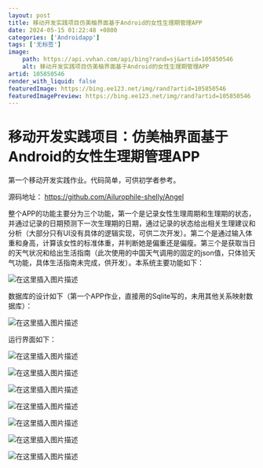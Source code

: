 ```yaml
---
layout: post
title: 移动开发实践项目仿美柚界面基于Android的女性生理期管理APP
date: 2024-05-15 01:22:48 +0800
categories: ['Androidapp']
tags: ['无标签']
image:
    path: https://api.vvhan.com/api/bing?rand=sj&artid=105850546
    alt: 移动开发实践项目仿美柚界面基于Android的女性生理期管理APP
artid: 105850546
render_with_liquid: false
featuredImage: https://bing.ee123.net/img/rand?artid=105850546
featuredImagePreview: https://bing.ee123.net/img/rand?artid=105850546
---
```


# 移动开发实践项目：仿美柚界面基于Android的女性生理期管理APP

第一个移动开发实践作业。代码简单，可供初学者参考。
  
源码地址：
<https://github.com/Ailurophile-shelly/Angel>

整个APP的功能主要分为三个功能，第一个是记录女性生理周期和生理期的状态，并通过记录的日期预测下一次生理期的日期，通过记录的状态给出相关生理建议和分析（大部分只有UI没有具体的逻辑实现，可供二次开发）。第二个是通过输入体重和身高，计算该女性的标准体重，并判断她是偏重还是偏瘦。第三个是获取当日的天气状况和给出生活指南（此次使用的中国天气调用的固定的json值，只体验天气功能，具体生活指南未完成，供开发）。本系统主要功能如下：
  
![在这里插入图片描述](https://i-blog.csdnimg.cn/blog_migrate/9bc58d54925134bac247a47e7e786b18.png)
  
数据库的设计如下（第一个APP作业，直接用的Sqlite写的，未用其他关系映射数据库）：
  
![在这里插入图片描述](https://i-blog.csdnimg.cn/blog_migrate/3ac337c4fc943d439efed18edc39f4e1.png)
  
运行界面如下：
  
![在这里插入图片描述](https://i-blog.csdnimg.cn/blog_migrate/f0fee3ef1167344ea729efd8d77dd0a2.png)
  
![在这里插入图片描述](https://i-blog.csdnimg.cn/blog_migrate/80d62ab615118304f39ea595bc0fa51a.png)

![在这里插入图片描述](https://i-blog.csdnimg.cn/blog_migrate/39f078d43b063088f202adb1833e2680.png)
  
![在这里插入图片描述](https://i-blog.csdnimg.cn/blog_migrate/1a254c03069a0b0d34cd28acf5e54b79.png)
  
![在这里插入图片描述](https://i-blog.csdnimg.cn/blog_migrate/491241c5d17f4bb27cb1cd861d6863a8.png)

![在这里插入图片描述](https://i-blog.csdnimg.cn/blog_migrate/62913b2180f03c0739e404b5d5de2db9.png)
  
![在这里插入图片描述](https://i-blog.csdnimg.cn/blog_migrate/6ec80ae7e45779f95a67c5bbb9f69059.png)
